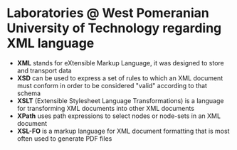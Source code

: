 # Laboratories @ West Pomeranian University of Technology regarding XML language


* __XML__ stands for eXtensible Markup Language, it was designed to store and transport data
* __XSD__ can be used to express a set of rules to which an XML document must conform in order to be considered "valid" according to that schema
* __XSLT__ (Extensible Stylesheet Language Transformations) is a language for transforming XML documents into other XML documents
* __XPath__ uses path expressions to select nodes or node-sets in an XML document
* __XSL-FO__ is a markup language for XML document formatting that is most often used to generate PDF files



